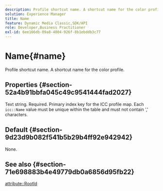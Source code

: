 ```yaml
---
description: Profile shortcut name. A shortcut name for the color profile.
solution: Experience Manager
title: Name
feature: Dynamic Media Classic,SDK/API
role: Developer,Business Practitioner
exl-id: 6ee166db-09a8-4804-926f-8b1ebddb3c77
---
```

# Name{#name}

Profile shortcut name. A shortcut name for the color profile.

## Properties {#section-52a4b91bbfa045c49c9541444fad2027}

Text string. Required. Primary index key for the ICC profile map. Each `icc::Name` value must be unique within the table and must not contain ',' characters.

## Default {#section-9d23d9b082f541b5b29b4ff92e942942}

None.

## See also {#section-71e698883b4e49779db0a6856d95fb22}

[attribute::RootId](../../../../../ir-api/material-cat/image-rendering-api-ref/c-ir-material-catalog/c-ir-attributes-reference/r-ir-rootid.md#reference-54b42b7125824be593378c1accb70d5a)
